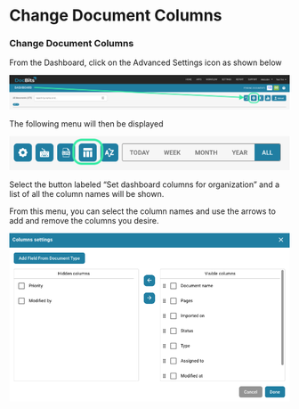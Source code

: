 # Change Document Columns

### Change Document Columns <a href="#id-28lb0qcgx18" id="id-28lb0qcgx18"></a>

From the Dashboard, click on the Advanced Settings icon as shown below

![](<../.gitbook/assets/6 (13).png>)

The following menu will then be displayed

![](<../.gitbook/assets/7 (13).png>)

Select the button labeled “Set dashboard columns for organization” and a list of all the column names will be shown.

From this menu, you can select the column names and use the arrows to add and remove the columns you desire.

![](<../.gitbook/assets/8 (13).png>)
